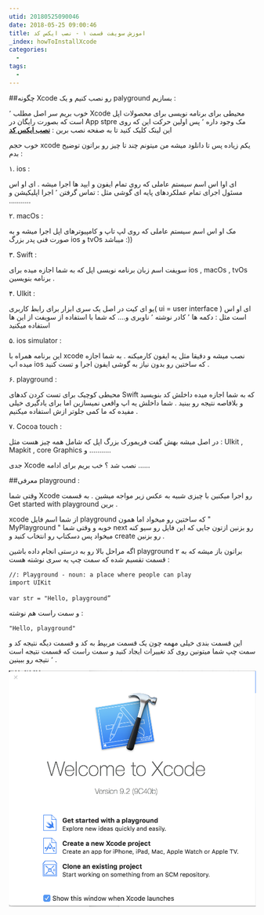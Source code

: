 ```yaml
---
utid: 20180525090046
date: 2018-05-25 09:00:46
title: اموزش سویفت قسمت ۱ - نصب ایکس کد 
_index: howToInstallXcode
categories:
  -
tags:
  -
---
```




##چگونه Xcode رو نصب کنیم و یک palyground بسازیم :

خوب بریم سر اصل مطلب ٬ Xcode محیطی برای برنامه نویسی برای محصولات اپل است که بصورت رایگان در App stpre مک وجود داره ٬ پس اولین حرکت این که روی این لینک کلیک کنید تا به صفحه نصب برین : [**نصب ایکس کد**](https://itunes.apple.com/us/app/xcode/id497799835?mt=12)

خوب حجم xcode یکم زیاده پس تا دانلود میشه من میتونم چند تا چیز رو براتون توضیح بدم :

 ۱. ios :

ای اوا اس اسم سیستم عاملی که روی تمام ایفون و ایپد ها اجرا میشه . ای او اس مسئول اجرای تمام عملکردهای پایه ای گوشی مثل :  تماس گرفتن ٬ اجرا اپلیکیشن و ………..

۲. macOs :

مک او اس اسم سیستم عاملی که روی لپ تاپ و کامپیوترهای اپل اجرا میشه و به صورت فنی پدر بزرگ ios و tvOs میباشد :))

۳. Swift :

سویفت اسم زبان برنامه نویسی اپل که به شما اجازه میده برای ios , macOs , tvOs برنامه بنویسین .

۴. UIkit :

یو ای کیت در اصل یک سری ابزار برای  رابط کاربری( ui = user interface ) ای او اس است مثل : دکمه ها ٬ کادر نوشته ٬ ناوبری و…. که شما با استفاده از سویفت از این ها استفاده میکنید 

۵. ios simulator :

این برنامه همراه با xcode نصب میشه و دقیقا مثل یه ایفون کارمیکنه . به شما اجازه میده اپ ios که ساختین رو بدون نیاز به گوشی ایفون اجرا و تست کنید .

۶. playground :

محیطی کوچیک برای تست کردن کدهای Swift که به شما اجازه میده داخلش کد بنویسید و بلافاصه نتیجه رو ببنید . شما داخلش یه اپ واقعی نمیسازین اما برای یادگیری خیلی مفیده که ما کمی جلوتر ازش استفاده میکنیم . 

۷. Cocoa touch :

در اصل میشه بهش گفت فریمورک بزرگ اپل که شامل همه چیز هست مثل : UIkit , Mapkit , core Graphics و ………..

جدی Xcode نصب شد ؟ خب بریم برای ادامه ……



##معرفی playground :

وقتی شما Xcode رو اجرا میکنین با چیزی شبیه به عکس زیر مواجه میشین . به قسمت Get started with playground برین .

 xcode از شما اسم فایل playground که ساختین رو میخواد اما همون " MyPlayground " خوبه و وقتی شما next رو بزنین ازتون جایی که این فایل رو سیو کنه میخواد پس دسکتاپ رو انتخاب کنید و create رو بزنین .

اگه مراحل بالا رو به درستی انجام داده باشین playground براتون باز میشه که به ۲ قسمت تقسیم شده که سمت چپ یه سری نوشته هست :

```
//: Playground - noun: a place where people can play
import UIKit

var str = "Hello, playground” 
```



و سمت راست هم نوشته : 

```
"Hello, playground"
```



این قسمت بندی خیلی مهمه چون یک قسمت مربپط به کد و قسمت دیگه نتیجه کد و سمت چپ شما میتونین روی کد تغییرات ایجاد کنید و سمت راست که قسمت نتیجه است ٬ نتیجه رو ببینین .

![xcode](/farsi/images/1-swift.jpg) 

